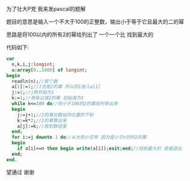 为了壮大P党 我来发pascal的题解

题目的意思是输入一个不大于100的正整数，输出小于等于它且最大的二的幂

思路是将100以内的所有2的幂给列出了 一个一个比 找到最大的

代码如下:
```pascal
var
  n,k,i,j:longint;
  a:array[0..1000] of longint;
begin
  readln(n);//那个数
  a[1]:=1;//1也是2的幂 所以将1放入a[1]
  j:=1;//j刚开始为1
  k:=1;//用来记录2的幂 初始值为1
  while k<=100 do//将小于100的2的幂给列举出来
  begin
    j:=j+1;//2的幂在数组的位置的下标
    k:=k*2;//2的幂算出来
    a[j]:=k;//放到数组里
  end;
  for i:=j downto 1 do//从大到小穷举 因为是小于n的的2的幂
  begin
    if a[i]<=n then begin write(a[i]);exit;end;//找到最大的 直接退出
  end;
end.
```

望通过 谢谢